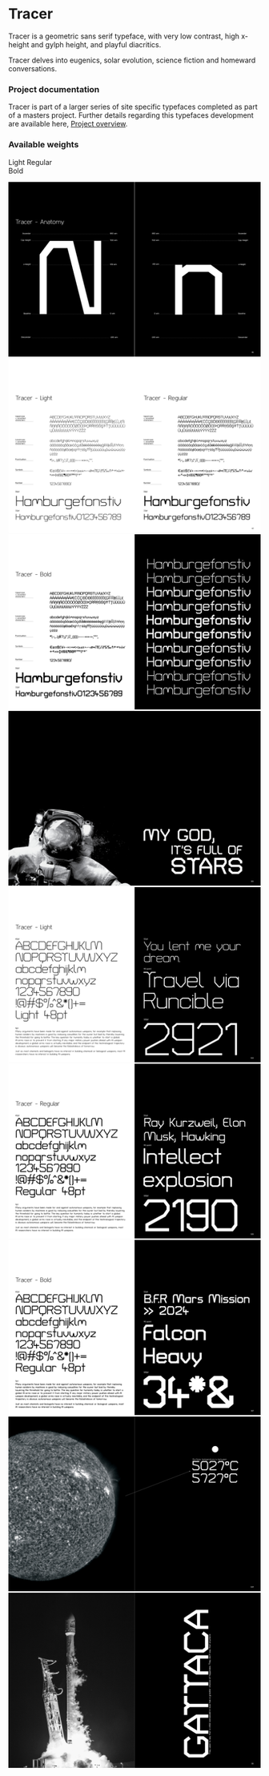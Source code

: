 # Tracer

Tracer is a geometric sans serif typeface, with very low contrast, high x-height and gylph height, and playful diacritics.

Tracer delves into eugenics, solar evolution, science fiction and homeward conversations.

### Project documentation
Tracer is part of a larger series of site specific typefaces completed as part of a masters project. Further details regarding this typefaces development are available here, [Project overview](documentation/project-overview.md).

### Available weights
Light
Regular  
Bold   

![Image](documentation/images/tracer.jpg)
![Image](documentation/images/tracer2.jpg)
![Image](documentation/images/tracer3.jpg)
![Image](documentation/images/tracer4.jpg)
![Image](documentation/images/tracer5.jpg)
![Image](documentation/images/tracer6.jpg)
![Image](documentation/images/tracer7.jpg)
![Image](documentation/images/tracer8.jpg)
![Image](documentation/images/tracer9.jpg)
